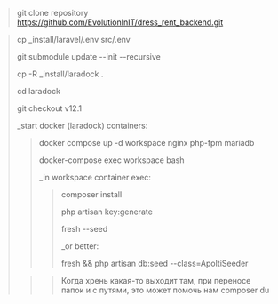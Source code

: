 >git clone repository https://github.com/EvolutionInIT/dress_rent_backend.git

>
> cp _install/laravel/.env src/.env
> 
>git submodule update --init --recursive
>
>cp -R _install/laradock .
>
> cd laradock
> 
> git checkout v12.1
>
> _start docker (laradock) containers:
>> docker compose up -d workspace nginx php-fpm mariadb
>> 
>> docker-compose exec workspace bash
>>
>> _in workspace container exec:
>>> composer install
>>>
>>> php artisan key:generate
>>>
>>> fresh --seed
>>>
>>> _or better:
>>>
>>> fresh && php artisan db:seed --class=ApoltiSeeder
> 
> >> Когда хрень какая-то выходит там, при переносе папок и с путями, это может помочь нам
composer du
